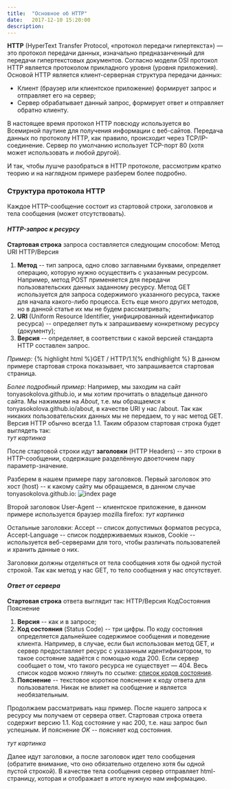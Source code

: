 ```yaml
---
title:  "Основное об HTTP"
date:   2017-12-10 15:20:00
description: 
---
```


**HTTP** (HyperText Transfer Protocol, «протокол передачи гипертекста») — это протокол передачи данных, изначально предназанченный для передачи гипертекстовых документов. Согласно модели OSI протокол HTTP является протоколом прикладного уровня (уровня приложения). Основой HTTP является клиент-серверная структура передачи данных:
* Клиент (браузер или клиентское приложение) формирует запрос и отправляет его на сервер;
* Сервер обрабатывает данный запрос, формирует ответ и отправляет обратно клиенту. 
 
В настоящее время протокол HTTP повсюду используется во Всемирной паутине для получения информации с веб-сайтов.
Передача данных по протоколу HTTP, как правило, происходит через TCP/IP-соединение. Сервер по умолчанию использует TCP-порт 80 (хотя может использовать и любой другой).

И так, чтобы лушче разобраться в HTTP протоколе, рассмотрим кратко теорию и на наглядном примере разберем более подробно.

### Структура протокола HTTP
Каждое HTTP-сообщение состоит из стартовой строки, заголовков и тела сообщения (может отсутствовать).

#### *HTTP-запрос к ресурсу*
**Стартовая строка** запроса составляется следующим способом: Метод URI HTTP/Версия

1. **Метод** -- тип запроса, одно слово заглавными буквами, определяет операцию, которую нужно осуществить с указанным ресурсом. Например, метод POST применяется для передачи пользовательских данных заданному ресурсу. Метод GET используется для запроса содержимого указанного ресурса, также для начала какого-либо процесса. Есть еще много других методов, но в данной статье их мы не будем рассматривать;
2. **URI** (Uniform Resource Identifier, унифицированный идентификатор ресурса) -- определяет путь к запрашиваему конкретному ресурсу (документу);
3. **Версия** -- определяет, в соответствии с какой версией стандарта HTTP составлен запрос.

*Пример:* {% highlight html %}GET / HTTP/1.1{% endhighlight %} В данном примере стартовая строка показывает, что запрашивается стартовая страница.

*Более подробный пример:*
 Например, мы заходим на сайт tonyasokolova.github.io, и мы хотим прочитать о владельце данного сайта. Мы нажимаем на *About*, т.е. мы обращаемся к tonyasokolova.github.io/about, в качестве URI у нас /about. Так как никаких пользовательских данных мы не передаем, то у нас метод GET. Версия HTTP обычно всегда 1.1. Таким образом стартовая строка будет выглядеть так:  
*тут картинка*

После стартовой строки идут **заголовки** (HTTP Headers) -- это строки в HTTP-сообщении, содержащие разделённую двоеточием пару параметр-значение.

Разберем в нашем примере пару заголовков. Первый заголовок это хост (host) -- к какому сайту мы обращаемся, в данном случае tonyasokolova.github.io:
![index page](https://raw.githubusercontent.com/tonyasokolova/tonyasokolova.github.io/master/assets/images/1.PNG)

Второй заголовок User-Agent -- клиентское приложение, в данном примере используется браузер mozilla firefox:
*тут картинка*

Остальные заголовки: Accept -- список допустимых форматов ресурса, Accept-Language -- список поддерживаемых языков, Сookie -- используется веб-серверами для того, чтобы различать пользователей и хранить данные о них.

Заголовки должны отделяться от тела сообщения хотя бы одной пустой строкой.
Так как метод у нас GET, то тело сообщения у нас отсутствует. 


#### *Ответ от сервера*
**Стартовая строка** ответа выглядит так: HTTP/Версия КодСостояния Пояснение

1. **Версия** -- как и в запросе;
2. **Код состояния** (Status Code) --  три цифры. По коду состояния определяется дальнейшее содержимое сообщения и поведение клиента. Например, в случае, если был использован метод GET, и сервер предоставляет ресурс с указанным идентификатором, то такое состояние задаётся с помощью кода 200. Если сервер сообщает о том, что такого ресурса не существует — 404. Весь список кодов можно глянуть по ссылке: <a href="https://ru.wikipedia.org/wiki/%D0%A1%D0%BF%D0%B8%D1%81%D0%BE%D0%BA_%D0%BA%D0%BE%D0%B4%D0%BE%D0%B2_%D1%81%D0%BE%D1%81%D1%82%D0%BE%D1%8F%D0%BD%D0%B8%D1%8F_HTTP">список кодов состояния</a>.
3. **Пояснение** -- текстовое короткое пояснение к коду ответа для пользователя. Никак не влияет на сообщение и является необязательным.

Продолжаем рассматривать наш пример. После нашего запроса к ресурсу мы получаем от сервера ответ. Стартовая строка ответа содержит версию 1.1. Код состояние у нас 200, т.е. наш запрос был успешным. И пояснение *OK* -- поясняет код состояния.

*тут картинка*

Далее идут заголовки, а после заголовок идет тело сообщения (обратите внимание, что оно обязательно отделено хотя бы одной пустой строкой). В качестве тела сообщения сервер отправляет html-страницу, которая и отображает в итоге нужную нам информацию.


